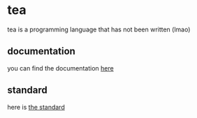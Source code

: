 # tea
tea is a programming language that has not been written (lmao)

## documentation
you can find the documentation [here](docs/Tea.md)

## standard
here is [the standard](docs/Standard.md)